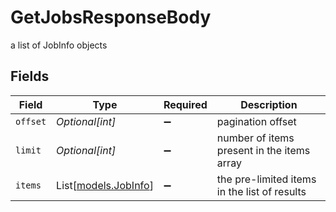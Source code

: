 # GetJobsResponseBody

a list of JobInfo objects


## Fields

| Field                                        | Type                                         | Required                                     | Description                                  |
| -------------------------------------------- | -------------------------------------------- | -------------------------------------------- | -------------------------------------------- |
| `offset`                                     | *Optional[int]*                              | :heavy_minus_sign:                           | pagination offset                            |
| `limit`                                      | *Optional[int]*                              | :heavy_minus_sign:                           | number of items present in the items array   |
| `items`                                      | List[[models.JobInfo](../models/jobinfo.md)] | :heavy_minus_sign:                           | the pre-limited items in the list of results |